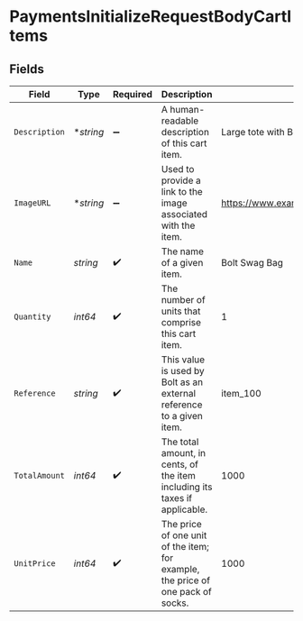 # PaymentsInitializeRequestBodyCartItems


## Fields

| Field                                                                           | Type                                                                            | Required                                                                        | Description                                                                     | Example                                                                         |
| ------------------------------------------------------------------------------- | ------------------------------------------------------------------------------- | ------------------------------------------------------------------------------- | ------------------------------------------------------------------------------- | ------------------------------------------------------------------------------- |
| `Description`                                                                   | **string*                                                                       | :heavy_minus_sign:                                                              | A human-readable description of this cart item.                                 | Large tote with Bolt logo.                                                      |
| `ImageURL`                                                                      | **string*                                                                       | :heavy_minus_sign:                                                              | Used to provide a link to the image associated with the item.                   | https://www.example.com/products/123456/images/1.png                            |
| `Name`                                                                          | *string*                                                                        | :heavy_check_mark:                                                              | The name of a given item.                                                       | Bolt Swag Bag                                                                   |
| `Quantity`                                                                      | *int64*                                                                         | :heavy_check_mark:                                                              | The number of units that comprise this cart item.                               | 1                                                                               |
| `Reference`                                                                     | *string*                                                                        | :heavy_check_mark:                                                              | This value is used by Bolt as an external reference to a given item.            | item_100                                                                        |
| `TotalAmount`                                                                   | *int64*                                                                         | :heavy_check_mark:                                                              | The total amount, in cents, of the item including its taxes if applicable.      | 1000                                                                            |
| `UnitPrice`                                                                     | *int64*                                                                         | :heavy_check_mark:                                                              | The price of one unit of the item; for example, the price of one pack of socks. | 1000                                                                            |